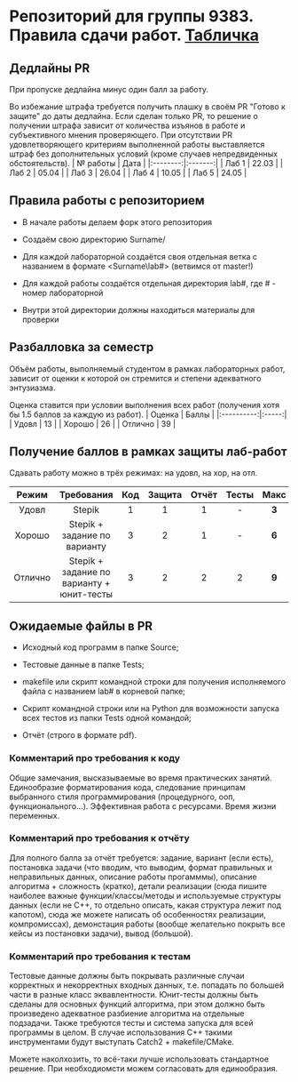 # Репозиторий для группы 9383. Правила сдачи работ. [Табличка](https://docs.google.com/spreadsheets/d/1uGZ_8VjGU6MJDrPcOoF03cyn1omLoW5N75faK6XudGM/edit?usp=sharing)
## Дедлайны PR
При пропуске дедлайна минус один балл за работу.

Во избежание штрафа требуется получить плашку в своём PR "Готово к защите" до даты дедлайна. Если сделан только PR, то решение о получении штрафа зависит от количества изъянов в работе и субъективного мнения проверяющего. При отсутствии PR удовлетворяющего критериям выполненной работы выставляется штраф без дополнительных условий (кроме случаев непредвиденных обстоятельств).
| № работы |  Дата   |
|:--------:|:-------:|
|   Лаб 1  |  22.03  |
|   Лаб 2  |  05.04  |
|   Лаб 3  |  26.04  |
|   Лаб 4  |  10.05  |
|   Лаб 5  |  24.05  |

## Правила работы с репозиторием
- В начале работы делаем форк этого репозитория
   
- Создаём свою директорию Surname/
   
- Для каждой лабораторной создаётся своя отдельная ветка c названием в формате <Surname\lab#> (ветвимся от master!)
   
- Для каждой работы создаётся отдельная директория lab#, где # - номер лабораторной
   
- Внутри этой директории должны находиться материалы для проверки
      
## Разбалловка за семестр
Объём работы, выполняемый студентом в рамках лабораторных работ, зависит от оценки к которой он стремится и степени адекватного энтузиазма.

Оценка ставится при условии выполнения всех работ (получения хотя бы 1.5 баллов за каждую из работ).
|  Оценка    | Баллы |
|:----------:|:-----:|
|   Удовл    |   13  |
|   Хорошо   |   26  |
|   Отлично  |   39  |

## Получение баллов в рамках защиты лаб-работ
Сдавать работу можно в трёх режимах: на удовл, на хор, на отл.

|  Режим  | Требования | Код | Защита | Отчёт | Тесты | Макс |
|:-------:|:-----:|:-----:|:-----:|:-----:|:-----:|:-----:|
| Удовл   | Stepik | 1 | 1 | 1| - | **3** |
| Хорошо  | Stepik + задание по варианту | 3 | 2 | 1 | - | **6** |
| Отлично | Stepik + задание по варианту + юнит-тесты | 3 | 2 | 2 | 2 | **9** |

## Ожидаемые файлы в PR
- Исходный код программ в папке Source;

- Тестовые данные в папке Tests;

- makefile или скрипт командной строки для получения исполняемого файла с названием lab# в корневой папке;

- Скрипт командной строки или на Python для возможности запуска всех тестов из папки Tests одной командой;

- Отчёт (строго в формате pdf).

### Комментарий про требования к коду
 Общие замечания, высказываемые во время практических занятий. Единообразие форматирования кода, следование принципам выбранного стиля программирования (процедурного, ооп, функционального...). Эффективная работа с ресурсами. Время жизни переменных.
 
### Комментарий про требования к отчёту
 Для полного балла за отчёт требуется: задание, вариант (если есть), постановка задачи (что вводим, что выводим, формат правильных и неправильных данных, описание работы прогамммы), описание алгоритма + сложность (кратко), детали реализации (сюда пишите наиболее важные функции/классы/методы и используемые структуры данных (если не С++, то отдельно описать, какая структура лежит под капотом), сюда же можете написать об особенностях реализации, компромиссах), демонстация работы (вообще желательно покрыть все кейсы из постановки задачи), вывод (большой).
 
### Комментарий про требования к тестам
Тестовые данные должны быть покрывать различные случаи корректных и некорректных входных данных, т.е. попадать по большей части в разные класс эквавлентности. Юнит-тесты должны быть сделаны для основных функций алгоритма, при этом должно быть произведено адекватное разбиение алгоритма на отдельные подзадачи. Также требуются тесты и система запуска для всей программы в целом. В случае использования С++ такими инструментами будут выступать Catch2 + makefile/CMake.

Можете наколхозить, то всё-таки лучше использовать стандартное решение. При необходиомсти можем согласовать для единообразия.
 

   
